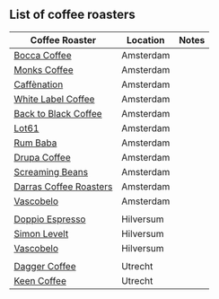 ## List of coffee roasters

Coffee Roaster | Location | Notes
-------------- | -------- | ------
[Bocca Coffee](https://www.bocca.nl/) | Amsterdam | 
[Monks Coffee](https://monkscoffee.nl) | Amsterdam | 
[Caffènation](https://caffenation.be/) | Amsterdam |
[White Label Coffee](https://whitelabelcoffee.nl/) | Amsterdam |
[Back to Black Coffee](https://backtoblackcoffee.nl/)  | Amsterdam |
[Lot61](https://lotsixtyone.com/) | Amsterdam |
[Rum Baba](https://www.rumbaba.nl/) | Amsterdam |
[Drupa Coffee](http://www.drupacoffee.com/) | Amsterdam |
[Screaming Beans](https://screamingbeans.nl/en/) | Amsterdam |
[Darras Coffee Roasters](https://darrascoffeeroasters.nl/) | Amsterdam |
[Vascobelo](https://www.vascobelo.be/) | Amsterdam |
 | | 
[Doppio Espresso](https://www.doppio-espresso.nl/shop/) | Hilversum |
[Simon Levelt](https://www.simonlevelt.nl/) | Hilversum |
[Vascobelo](https://www.vascobelo.be/) | Hilversum |
 | | 
[Dagger Coffee](https://daggercoffee.nl/) | Utrecht |
[Keen Coffee](https://keencoffee.com/) | Utrecht |
